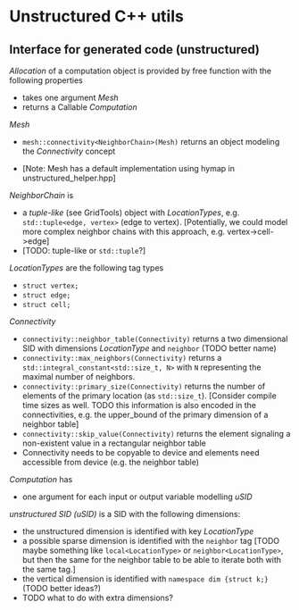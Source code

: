 # Unstructured C++ utils

## Interface for generated code (unstructured)

_Allocation_ of a computation object is provided by free function with the following properties

- takes one argument _Mesh_
- returns a Callable _Computation_

_Mesh_

- `mesh::connectivity<NeighborChain>(Mesh)` returns an object modeling the _Connectivity_ concept
<!-- - `mesh::get_size<LocationType>(Mesh)` returns the number of elements of this LocationType (as `std::size_t`) \[Consider compile time sizes as well.\] -->
- \[Note: Mesh has a default implementation using hymap in unstructured_helper.hpp\]

_NeighborChain_ is

- a _tuple-like_ (see GridTools) object with _LocationTypes_, e.g. `std::tuple<edge, vertex>` (edge to vertex). \[Potentially, we could model more complex neighbor chains with this approach, e.g. vertex->cell->edge\]
- \[TODO: tuple-like or `std::tuple`?\]

_LocationTypes_ are the following tag types

- `struct vertex;`
- `struct edge;`
- `struct cell;`

_Connectivity_

- `connectivity::neighbor_table(Connectivity)` returns a two dimensional SID with dimensions _LocationType_ and `neighbor` (TODO better name)
- `connectivity::max_neighbors(Connectivity)` returns a `std::integral_constant<std::size_t, N>` with `N` representing the maximal number of neighbors.
- `connectivity::primary_size(Connectivity)` returns the number of elements of the primary location (as `std::size_t`).  \[Consider compile time sizes as well. TODO this information is also encoded in the connectivities, e.g. the upper_bound of the primary dimension of a neighbor table\]
- `connectivity::skip_value(Connectivity)` returns the element signaling a non-existent value in a rectangular neighbor table
- Connectivity needs to be copyable to device and elements need accessible from device (e.g. the neighbor table)

_Computation_ has

- one argument for each input or output variable modelling _uSID_

_unstructured SID (uSID)_ is a SID with the following dimensions:
- the unstructured dimension is identified with key _LocationType_
- a possible sparse dimension is identified with the `neighbor` tag
  \[TODO maybe something like `local<LocationType>` or `neighbor<LocationType>`, but then the same for the neighbor table to be able to iterate both with the same tag.\]
- the vertical dimension is identified with `namespace dim {struct k;}` (TODO better ideas?)
- TODO what to do with extra dimensions?
